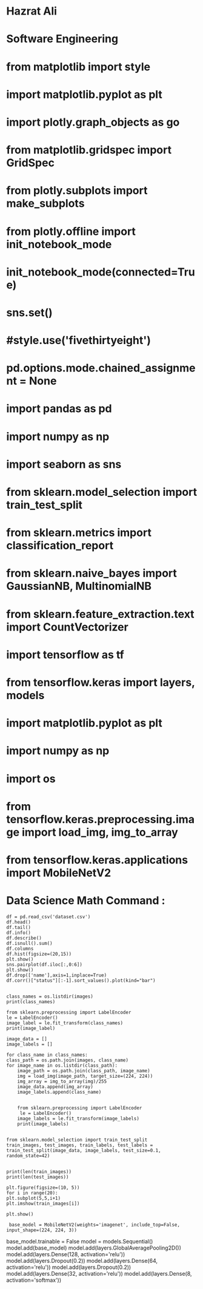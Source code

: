 # Hazrat Ali

# Software Engineering




# from matplotlib import style
# import matplotlib.pyplot as plt
# import plotly.graph_objects as go
# from matplotlib.gridspec import GridSpec
# from plotly.subplots import make_subplots
# from plotly.offline import init_notebook_mode
# init_notebook_mode(connected=True)
# sns.set()
# #style.use('fivethirtyeight')
# pd.options.mode.chained_assignment = None

# import pandas as pd
# import numpy as np
# import seaborn as sns
# from sklearn.model_selection import train_test_split
# from sklearn.metrics import classification_report
# from sklearn.naive_bayes import GaussianNB, MultinomialNB
# from sklearn.feature_extraction.text import CountVectorizer

# import tensorflow as tf
# from tensorflow.keras import layers, models
# import matplotlib.pyplot as plt
# import numpy as np
# import os
# from tensorflow.keras.preprocessing.image import load_img, img_to_array
# from tensorflow.keras.applications import MobileNetV2








# Data Science Math Command : 
 
    df = pd.read_csv('dataset.csv')
    df.head()
    df.tail()
    df.info()
    df.describe()
    df.isnull().sum()
    df.columns
    df.hist(figsize=(20,15))
    plt.show()
    sns.pairplot(df.iloc[:,0:6])
    plt.show()
    df.drop(['name'],axis=1,inplace=True)
    df.corr()["status"][:-1].sort_values().plot(kind="bar")


    class_names = os.listdir(images)
    print(class_names)

    from sklearn.preprocessing import LabelEncoder
    le = LabelEncoder()
    image_label = le.fit_transform(class_names)
    print(image_label)
     
    image_data = []
    image_labels = []

    for class_name in class_names:
    class_path = os.path.join(images, class_name)
    for image_name in os.listdir(class_path):
        image_path = os.path.join(class_path, image_name)
        img = load_img(image_path, target_size=(224, 224))
        img_array = img_to_array(img)/255
        image_data.append(img_array)
        image_labels.append(class_name) 


        from sklearn.preprocessing import LabelEncoder
         le = LabelEncoder()
        image_labels = le.fit_transform(image_labels)
        print(image_labels)


    from sklearn.model_selection import train_test_split
    train_images, test_images, train_labels, test_labels = train_test_split(image_data, image_labels, test_size=0.1, random_state=42)    


    print(len(train_images))
    print(len(test_images))

    plt.figure(figsize=(10, 5))
    for i in range(20):
    plt.subplot(5,5,i+1)
    plt.imshow(train_images[i])

    plt.show()

     base_model = MobileNetV2(weights='imagenet', include_top=False, input_shape=(224, 224, 3))
base_model.trainable = False
model = models.Sequential()
model.add(base_model)
model.add(layers.GlobalAveragePooling2D())
model.add(layers.Dense(128, activation='relu'))
model.add(layers.Dropout(0.2))
model.add(layers.Dense(64, activation='relu'))
model.add(layers.Dropout(0.2))
model.add(layers.Dense(32, activation='relu'))
model.add(layers.Dense(8, activation='softmax'))




    

